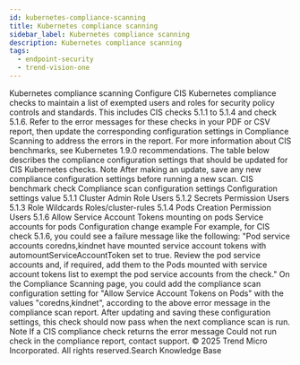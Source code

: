 ```yaml
---
id: kubernetes-compliance-scanning
title: Kubernetes compliance scanning
sidebar_label: Kubernetes compliance scanning
description: Kubernetes compliance scanning
tags:
  - endpoint-security
  - trend-vision-one
---
```


 Kubernetes compliance scanning Configure CIS Kubernetes compliance checks to maintain a list of exempted users and roles for security policy controls and standards. This includes CIS checks 5.1.1 to 5.1.4 and check 5.1.6. Refer to the error messages for these checks in your PDF or CSV report, then update the corresponding configuration settings in Compliance Scanning to address the errors in the report. For more information about CIS benchmarks, see Kubernetes 1.9.0 recommendations. The table below describes the compliance configuration settings that should be updated for CIS Kubernetes checks. Note After making an update, save any new compliance configuration settings before running a new scan. CIS benchmark check Compliance scan configuration settings Configuration settings value 5.1.1 Cluster Admin Role Users 5.1.2 Secrets Permission Users 5.1.3 Role Wildcards Roles/cluster-rules 5.1.4 Pods Creation Permission Users 5.1.6 Allow Service Account Tokens mounting on pods Service accounts for pods Configuration change example For example, for CIS check 5.1.6, you could see a failure message like the following: "Pod service accounts coredns,kindnet have mounted service account tokens with automountServiceAccountToken set to true. Review the pod service accounts and, if required, add them to the Pods mounted with service account tokens list to exempt the pod service accounts from the check." On the Compliance Scanning page, you could add the compliance scan configuration setting for "Allow Service Account Tokens on Pods" with the values "coredns,kindnet", according to the above error message in the compliance scan report. After updating and saving these configuration settings, this check should now pass when the next compliance scan is run. Note If a CIS compliance check returns the error message Could not run check in the compliance report, contact support. © 2025 Trend Micro Incorporated. All rights reserved.Search Knowledge Base